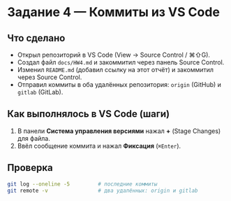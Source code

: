 # Задание 4 — Коммиты из VS Code

## Что сделано
- Открыл репозиторий в VS Code (View → Source Control / ⌘⇧G).
- Создал файл `docs/HW4.md` и закоммитил через панель Source Control.
- Изменил `README.md` (добавил ссылку на этот отчёт) и закоммитил через Source Control.
- Отправил коммиты в оба удалённых репозитория: `origin` (GitHub) и `gitlab` (GitLab).

## Как выполнялось в VS Code (шаги)
1. В панели **Система управления версиями** нажал **+** (Stage Changes) для файла.
2. Ввёл сообщение коммита и нажал **Фиксация** (`⌘Enter`).

## Проверка
```bash
git log --oneline -5         # последние коммиты
git remote -v                # два удалённых: origin и gitlab
```
